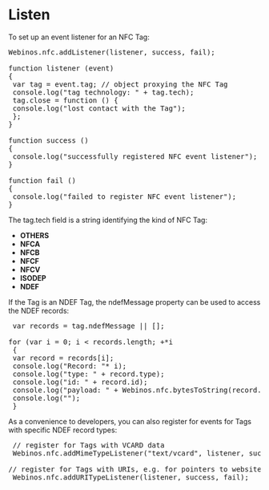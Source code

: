 Listen
======

To set up an event listener for an NFC Tag:

<pre class="javascript prettyprint">
Webinos.nfc.addListener(listener, success, fail);

function listener (event)
{
 var tag = event.tag; // object proxying the NFC Tag
 console.log("tag technology: " + tag.tech);
 tag.close = function () {
 console.log("lost contact with the Tag");
 };
}

function success ()
{
 console.log("successfully registered NFC event listener");
}

function fail ()
{
 console.log("failed to register NFC event listener");
}
</pre>

The tag.tech field is a string identifying the kind of NFC Tag:

-   **OTHERS**
-   **NFCA**
-   **NFCB**
-   **NFCF**
-   **NFCV**
-   **ISODEP**
-   **NDEF**

If the Tag is an NDEF Tag, the ndefMessage property can be used to access the NDEF records:

<pre class="javascript prettyprint">
 var records = tag.ndefMessage || [];

for (var i = 0; i < records.length; +*i
 {
 var record = records[i];
 console.log("Record: "* i);
 console.log("type: " + record.type);
 console.log("id: " + record.id);
 console.log("payload: " + Webinos.nfc.bytesToString(record.payload));
 console.log("");
 }
</pre>

As a convenience to developers, you can also register for events for Tags with specific NDEF record types:

<pre class="javascript prettyprint">
 // register for Tags with VCARD data
 Webinos.nfc.addMimeTypeListener("text/vcard", listener, success, fail);

// register for Tags with URIs, e.g. for pointers to websites
 Webinos.nfc.addURITypeListener(listener, success, fail);
</pre>

